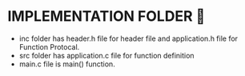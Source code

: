 # IMPLEMENTATION FOLDER 📁
- inc folder has header.h file for header file and application.h file for Function Protocal.
- src folder has application.c file for function definition
- main.c file is main() function.
